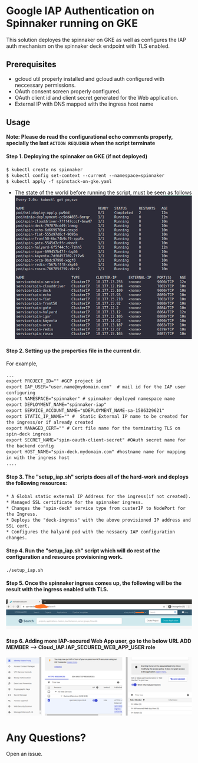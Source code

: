 # Google IAP Authentication on Spinnaker running on GKE

This solution deployes the spinnaker on GKE as well as configures the IAP auth mechanism on the spinnaker deck endpoint with TLS enabled.


## Prerequisites

* gcloud util properly installed and gcloud auth configured with neccessary permissions.
* OAuth consent screen properly configured.
* OAuth client id and client secret generated for the Web application.
* External IP with DNS mapped with the ingress host name


## Usage
**Note: Please do read the configurational echo comments properly, specially the last `ACTION REQUIRED` when the script terminate**


#### Step 1. Deploying the spinnaker on GKE (if not deployed)
```
$ kubectl create ns spinnaker
$ kubectl config set-context --current --namespace=spinnaker
$ kubectl apply -f spinstack-on-gke.yaml
```

* The state of the world before running the script, must be seen as follows
![spinnaker-1](./screenshots/spinnaker-deployed.png)



#### Step 2. Setting up the **properties** file in the current dir.
For example,
```
...
export PROJECT_ID="" #GCP project id
export IAP_USER="user.name@mydomain.com"  # mail id for the IAP user configuring
export NAMESPACE="spinnaker" # spinnaker deployed namespace name
export DEPLOYMENT_NAME="spinnaker-iap"
export SERVICE_ACCOUNT_NAME="$DEPLOYMENT_NAME-sa-1586329621"
export STATIC_IP_NAME="" #  Static External IP name to be created for the ingress/or if already created 
export MANAGED_CERT="" # Cert file name for the terminating TLS on spin-deck ingress 
export SECRET_NAME="spin-oauth-client-secret" #OAuth secret name for the backend config
export HOST_NAME="spin-deck.mydomain.com" #hostname name for mapping in with the ingress host
....
```

#### Step 3. The "setup_iap.sh" scripts does all of the hard-work and deploys the following resources:
	* A Global static external IP Address for the ingress(if not created).
	* Managed SSL certificate for the spinnaker ingress.
	* Changes the "spin-deck" service type from custerIP to NodePort for the Ingress.
	* Deploys the "deck-ingress" with the above provisioned IP address and SSL cert.
	* Configures the halyard pod with the nessacry IAP configuration changes.


#### Step 4. Run the "setup_iap.sh" script which will do rest of the configuration and resource provisioning work.

```
./setup_iap.sh
```

#### Step 5. Once the spinnaker ingress comes up, the following will be the result with the ingress enabled with TLS.
![final-result](./screenshots/end-result.png)



#### Step 6. Adding more IAP-secured Web App user, go to the below URL **ADD MEMBER** --> **Cloud_IAP.IAP_SECURED_WEB_APP_USER role**

![GCP-IAP](./screenshots/IAP_1.png)


# Any Questions?

Open an issue.





